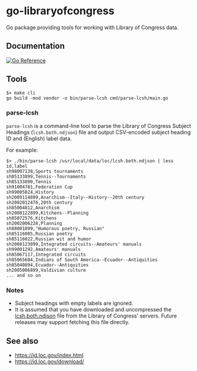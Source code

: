 # go-libraryofcongress

Go package providing tools for working with Library of Congress data.

## Documentation

[![Go Reference](https://pkg.go.dev/badge/github.com/sfomuseum/go-libraryofcongress.svg)](https://pkg.go.dev/github.com/sfomuseum/go-libraryofcongress)

## Tools

```
$> make cli
go build -mod vendor -o bin/parse-lcsh cmd/parse-lcsh/main.go
```

### parse-lcsh

`parse-lcsh` is a command-line tool to parse the Library of Congress Subject Headings (`lcsh.both.ndjson`) file and output CSV-encoded subject heading ID and (English) label data.

For example:

```
$> ./bin/parse-lcsh /usr/local/data/loc/lcsh.both.ndjson | less
id,label
sh98007138,Sports tournaments
sh85133899,Tennis--Tournaments
sh85133890,Tennis
sh91004781,Federation Cup
sh99005024,History
sh2009114899,Anarchism--Italy--History--20th century
sh2002012476,20th century
sh85004812,Anarchism
sh2008122899,Kitchens--Planning
sh85072576,Kitchens
sh2002006228,Planning
sh88001899,"Humorous poetry, Russian"
sh85116005,Russian poetry
sh85116022,Russian wit and humor
sh2008123899,Integrated circuits--Amateurs' manuals
sh99001292,Amateurs' manuals
sh85067117,Integrated circuits
sh85065604,Indians of South America--Ecuador--Antiquities
sh85040894,Ecuador--Antiquities
sh2005006899,Valdivian culture
... and so on
```

### Notes

* Subject headings with empty labels are ignored.
* It is assumed that you have downloaded and uncompressed the [lcsh.both.ndjson](https://id.loc.gov/download) file from the Library of Congress' servers. Future releases may support fetching this file directly.

## See also

* https://id.loc.gov/index.html
* https://id.loc.gov/download/